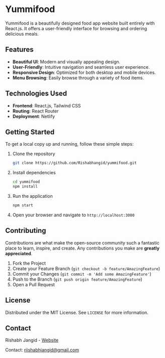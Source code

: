 

# Yummifood

Yummifood is a beautifully designed food app website built entirely with React.js. It offers a user-friendly interface for browsing and ordering delicious meals.

## Features

- **Beautiful UI**: Modern and visually appealing design.
- **User-Friendly**: Intuitive navigation and seamless user experience.
- **Responsive Design**: Optimized for both desktop and mobile devices.
- **Menu Browsing**: Easily browse through a variety of food items.


## Technologies Used

- **Frontend**: React.js, Tailwind CSS
- **Routing**: React Router
- **Deployment**: Netlify

## Getting Started

To get a local copy up and running, follow these simple steps:

1. Clone the repository
   ```sh
   git clone https://github.com/Rishabhangid/yummifood.git
   ```
2. Install dependencies
   ```sh
   cd yummifood
   npm install
   ```
3. Run the application
   ```sh
   npm start
   ```
4. Open your browser and navigate to `http://localhost:3000`



## Contributing

Contributions are what make the open-source community such a fantastic place to learn, inspire, and create. Any contributions you make are **greatly appreciated**.

1. Fork the Project
2. Create your Feature Branch (`git checkout -b feature/AmazingFeature`)
3. Commit your Changes (`git commit -m 'Add some AmazingFeature'`)
4. Push to the Branch (`git push origin feature/AmazingFeature`)
5. Open a Pull Request

## License

Distributed under the MIT License. See `LICENSE` for more information.

## Contact

Rishabh Jangid - [Website](https://protfolio-rishabh-jangid-web-develope.netlify.app/)

Contact: riishabhjangid@gmail.com

